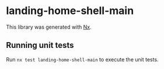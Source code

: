 # landing-home-shell-main

This library was generated with [Nx](https://nx.dev).

## Running unit tests

Run `nx test landing-home-shell-main` to execute the unit tests.
